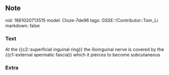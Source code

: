 ## Note
nid: 1661020713515
model: Cloze-7de96
tags: GSSE::!Contributor::Tom_Li
markdown: false

### Text
<div>
  At the {{c2::superficial inguinal ring}} the ilioinguinal nerve
  is covered by the {{c1::external spermatic fascia}} which it
  pierces to become subcutaneous
</div>

### Extra

